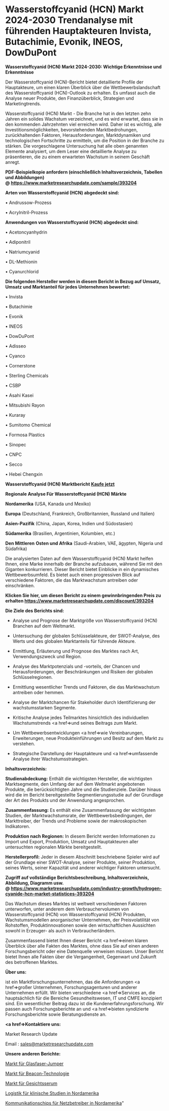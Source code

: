 # Wasserstoffcyanid (HCN) Markt 2024-2030 Trendanalyse mit führenden Hauptakteuren Invista, Butachimie, Evonik, INEOS, DowDuPont

<strong>Wasserstoffcyanid (HCN) Markt 2024-2030: Wichtige Erkenntnisse und Erkenntnisse</strong>

Der Wasserstoffcyanid (HCN)-Bericht bietet detaillierte Profile der Hauptakteure, um einen klaren Überblick über die Wettbewerbslandschaft des Wasserstoffcyanid (HCN)-Outlook zu erhalten. Es umfasst auch die Analyse neuer Produkte, den Finanzüberblick, Strategien und Marketingtrends.

Wasserstoffcyanid (HCN) Markt - Die Branche hat in den letzten zehn Jahren ein solides Wachstum verzeichnet, und es wird erwartet, dass sie in den kommenden Jahrzehnten viel erreichen wird. Daher ist es wichtig, alle Investitionsmöglichkeiten, bevorstehenden Marktbedrohungen, zurückhaltenden Faktoren, Herausforderungen, Marktdynamiken und technologischen Fortschritte zu ermitteln, um die Position in der Branche zu stärken. Die vorgeschlagene Untersuchung hat alle oben genannten Elemente analysiert, um dem Leser eine detaillierte Analyse zu präsentieren, die zu einem erwarteten Wachstum in seinem Geschäft anregt.

<strong><b>PDF-Beispielkopie anfordern (einschließlich Inhaltsverzeichnis, Tabellen und Abbildungen) @ </b></strong><strong><a href=https://www.marketresearchupdate.com/sample/393204><strong>https://www.marketresearchupdate.com/sample/393204</u></a></strong></strong>

<strong>Arten von Wasserstoffcyanid (HCN) abgedeckt sind:</strong>

• Andrussow-Prozess

• Acrylnitril-Prozess

<strong>Anwendungen von Wasserstoffcyanid (HCN) abgedeckt sind:</strong>

• Acetoncyanhydrin

• Adiponitril

• Natriumcyanid

• DL-Methionin

• Cyanurchlorid

<strong>Die folgenden Hersteller werden in diesem Bericht in Bezug auf Umsatz, Umsatz und Marktanteil für jedes Unternehmen bewertet:</strong>

• Invista

• Butachimie

• Evonik

• INEOS

• DowDuPont

• Adisseo

• Cyanco

• Cornerstone

• Sterling Chemicals

• CSBP

• Asahi Kasei

• Mitsubishi Rayon

• Kuraray

• Sumitomo Chemical

• Formosa Plastics

• Sinopec

• CNPC

• Secco

• Hebei Chengxin

<strong>Wasserstoffcyanid (HCN) Marktbericht <a href=https://www.marketresearchupdate.com/buynow/393204>Kaufe jetzt</a></strong>

<strong>Regionale Analyse Für Wasserstoffcyanid (HCN) Märkte</strong>

<strong>Nordamerika</strong> (USA, Kanada und Mexiko)

<strong>Europa</strong> (Deutschland, Frankreich, Großbritannien, Russland und Italien)

<strong>Asien-Pazifik</strong> (China, Japan, Korea, Indien und Südostasien)

<strong>Südamerika</strong> (Brasilien, Argentinien, Kolumbien, etc.)

<strong>Den Mittleren</strong> <strong>Osten und Afrika</strong> (Saudi-Arabien, VAE, ägypten, Nigeria und Südafrika)

Die analysierten Daten auf dem Wasserstoffcyanid (HCN) Markt helfen Ihnen, eine Marke innerhalb der Branche aufzubauen, während Sie mit den Giganten konkurrieren. Dieser Bericht bietet Einblicke in ein dynamisches Wettbewerbsumfeld. Es bietet auch einen progressiven Blick auf verschiedene Faktoren, die das Marktwachstum antreiben oder einschränken.

<strong>Klicken Sie hier, um diesen Bericht zu einem gewinnbringenden Preis zu erhalten
</strong><strong><a href=https://www.marketresearchupdate.com/discount/393204>https://www.marketresearchupdate.com/discount/393204</b></u></strong></a>

<strong>Die Ziele des Berichts sind:</strong>

- Analyse und Prognose der Marktgröße von Wasserstoffcyanid (HCN) Branchen auf dem Weltmarkt.

- Untersuchung der globalen Schlüsselakteure, der SWOT-Analyse, des Werts und des globalen Marktanteils für führende Akteure.

- Ermittlung, Erläuterung und Prognose des Marktes nach Art, Verwendungszweck und Region.

- Analyse des Marktpotenzials und -vorteils, der Chancen und Herausforderungen, der Beschränkungen und Risiken der globalen Schlüsselregionen.

- Ermittlung wesentlicher Trends und Faktoren, die das Marktwachstum antreiben oder hemmen.

- Analyse der Marktchancen für Stakeholder durch Identifizierung der wachstumsstarken Segmente.

- Kritische Analyse jedes Teilmarktes hinsichtlich des individuellen Wachstumstrends <a href=>und</a> seines Beitrags zum Markt.

- Um Wettbewerbsentwicklungen <a href=>wie</a> Vereinbarungen, Erweiterungen, neue Produkteinführungen und Besitz auf dem Markt zu verstehen.

- Strategische Darstellung der Hauptakteure und <a href=>umfas</a>sende Analyse ihrer Wachstumsstrategien.

<strong>Inhaltsverzeichnis:</strong>

<strong>Studienabdeckung:</strong> Enthält die wichtigsten Hersteller, die wichtigsten Marktsegmente, den Umfang der auf dem Weltmarkt angebotenen Produkte, die berücksichtigten Jahre und die Studienziele. Darüber hinaus wird die im Bericht bereitgestellte Segmentierungsstudie auf der Grundlage der Art des Produkts und der Anwendung angesprochen.

<strong>Zusammenfassung:</strong> Es enthält eine Zusammenfassung der wichtigsten Studien, der Marktwachstumsrate, der Wettbewerbsbedingungen, der Markttreiber, der Trends und Probleme sowie der makroskopischen Indikatoren.

<strong>Produktion nach Regionen:</strong> In diesem Bericht werden Informationen zu Import und Export, Produktion, Umsatz und Hauptakteuren aller untersuchten regionalen Märkte bereitgestellt.

<strong>Herstellerprofil:</strong> Jeder in diesem Abschnitt beschriebene Spieler wird auf der Grundlage einer SWOT-Analyse, seiner Produkte, seiner Produktion, seines Werts, seiner Kapazität und anderer wichtiger Faktoren untersucht.

<strong><b>Zugriff auf vollständige Berichtsbeschreibung, Inhaltsverzeichnis, Abbildung, Diagramm usw. @ </b></strong><strong><a href=https://www.marketresearchupdate.com/industry-growth/hydrogen-cyanide-hcn-market-statistices-393204>https://www.marketresearchupdate.com/industry-growth/hydrogen-cyanide-hcn-market-statistices-393204</a></strong>

Das Wachstum dieses Marktes ist weltweit verschiedenen Faktoren unterworfen, unter anderem dem Verbrauchervolumen von Wasserstoffcyanid (HCN) von Wasserstoffcyanid (HCN) Produkten, Wachstumsmodellen anorganischer Unternehmen, der Preisvolatilität von Rohstoffen, Produktinnovationen sowie den wirtschaftlichen Aussichten sowohl in Erzeuger- als auch in Verbraucherländern.

Zusammenfassend bietet Ihnen dieser Bericht <a href=>einen</a> klaren Überblick über alle Fakten des Marktes, ohne dass Sie auf einen anderen Forschungsbericht oder eine Datenquelle verweisen müssen. Unser Bericht bietet Ihnen alle Fakten über die Vergangenheit, Gegenwart und Zukunft des betroffenen Marktes.

<strong>Über uns:</strong>

 ist ein Marktforschungsunternehmen, das die Anforderungen <a href=>großer</a> Unternehmen, Forschungsagenturen und anderer Unternehmen erfüllt. Wir bieten verschiedene <a href=>Services</a> an, die hauptsächlich für die Bereiche Gesundheitswesen, IT und CMFE konzipiert sind. Ein wesentlicher Beitrag dazu ist die Kundenerfahrungsforschung. Wir passen auch Forschungsberichte an und <a href=>bieten</a> syndizierte Forschungsberichte sowie Beratungsdienste an.

<strong><a href=>Kontaktiere uns:</a></strong>

Market Research Update

Email : sales@marketresearchupdate.com

<strong>Unsere anderen Berichte:</strong>

<a href=https://www.linkedin.com/pulse/fiber-optic-jumper-market-insights-2023-comprehensive>Markt für Glasfaser-Jumper</a>

<a href=https://www.linkedin.com/pulse/beacon-technology-market-sizing-up-anticipating>Markt für Beacon-Technologie</a>

<a href=https://www.linkedin.com/pulse/facial-serum-market-2023-remarking-enormous>Markt für Gesichtsserum</a>

<a href=https://www.linkedin.com/pulse/north-america-clinical-trial-supply-logistic>Logistik für klinische Studien in Nordamerika</a>

<a href=https://www.linkedin.com/pulse/north-america-power-line-carrier-communication-chips>Kommunikationschips für Netzbetreiber in Nordamerika</a>"
